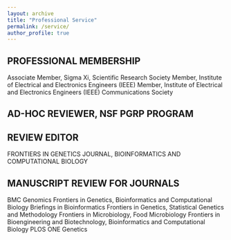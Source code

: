 ```yaml
---
layout: archive
title: "Professional Service"
permalink: /service/
author_profile: true
---
```


PROFESSIONAL MEMBERSHIP
----
Associate Member, Sigma Xi, Scientific Research Society
Member, Institute of Electrical and Electronics Engineers (IEEE)
Member, Institute of Electrical and Electronics Engineers (IEEE) Communications Society

AD-HOC REVIEWER, NSF PGRP PROGRAM
---

REVIEW EDITOR
----
FRONTIERS IN GENETICS JOURNAL, BIOINFORMATICS AND COMPUTATIONAL BIOLOGY

MANUSCRIPT REVIEW FOR JOURNALS
----
BMC Genomics
Frontiers in Genetics, Bioinformatics and Computational Biology
Briefings in Bioinformatics
Frontiers in Genetics, Statistical Genetics and Methodology
Frontiers in Microbiology, Food Microbiology
Frontiers in Bioengineering and Biotechnology, Bioinformatics and Computational Biology
PLOS ONE Genetics
